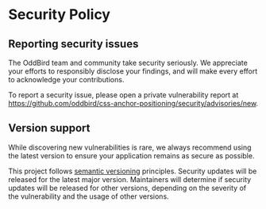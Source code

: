 # Security Policy

## Reporting security issues

The OddBird team and community take security seriously. We appreciate your
efforts to responsibly disclose your findings, and will make every effort to
acknowledge your contributions.

To report a security issue, please open a private vulnerability report at
https://github.com/oddbird/css-anchor-positioning/security/advisories/new.

## Version support

While discovering new vulnerabilities is rare, we always recommend using the
latest version to ensure your application remains as secure as possible.

This project follows [semantic versioning](https://semver.org/) principles.
Security updates will be released for the latest major version. Maintainers will
determine if security updates will be released for other versions, depending on
the severity of the vulnerability and the usage of other versions.
